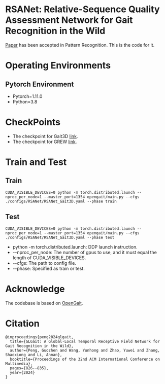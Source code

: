# RSANet: Relative-Sequence Quality Assessment Network for Gait Recognition in the Wild
[Paper](https://doi.org/10.1016/j.patcog.2024.111219) has been accepted in Pattern Recognition. This is the code for it.
# Operating Environments
## Pytorch Environment
* Pytorch=1.11.0
* Python=3.8
# CheckPoints
* The checkpoint for Gait3D [link]().
* The checkpoint for GREW [link]().
# Train and Test
## Train
```
CUDA_VISIBLE_DEVICES=0 python -m torch.distributed.launch --nproc_per_node=1 --master_port=1354 opengait/main.py --cfgs ./configs/RSANet/RSANet_Gait3D.yaml --phase train
```
## Test
```
CUDA_VISIBLE_DEVICES=0 python -m torch.distributed.launch --nproc_per_node=1 --master_port=1354 opengait/main.py --cfgs ./configs/RSANet/RSANet_Gait3D.yaml --phase test
```
* python -m torch.distributed.launch: DDP launch instruction.
* --nproc_per_node: The number of gpus to use, and it must equal the length of CUDA_VISIBLE_DEVICES.
* --cfgs: The path to config file.
* --phase: Specified as train or test.
# Acknowledge
The codebase is based on [OpenGait](https://github.com/ShiqiYu/OpenGait).
# Citation
```
@inproceedings{peng2024glgait,
  title={GLGait: A Global-Local Temporal Receptive Field Network for Gait Recognition in the Wild},
  author={Peng, Guozhen and Wang, Yunhong and Zhao, Yuwei and Zhang, Shaoxiong and Li, Annan},
  booktitle={Proceedings of the 32nd ACM International Conference on Multimedia},
  pages={826--835},
  year={2024}
}
```
